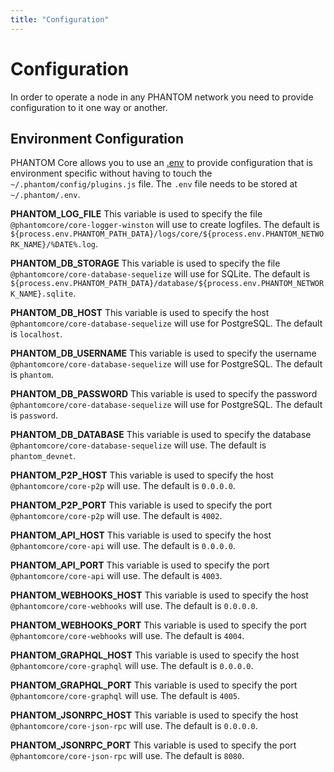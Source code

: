 ```yaml
---
title: "Configuration"
---
```


# Configuration

In order to operate a node in any PHANTOM network you need to provide configuration to it one way or another.

## Environment Configuration

PHANTOM Core allows you to use an [.env](https://github.com/bevry/envfile) to provide configuration that is environment specific without having to touch the `~/.phantom/config/plugins.js` file. The `.env` file needs to be stored at `~/.phantom/.env`.

**PHANTOM_LOG_FILE**
This variable is used to specify the file `@phantomcore/core-logger-winston` will use to create logfiles. The default is `${process.env.PHANTOM_PATH_DATA}/logs/core/${process.env.PHANTOM_NETWORK_NAME}/%DATE%.log`.

**PHANTOM_DB_STORAGE**
This variable is used to specify the file `@phantomcore/core-database-sequelize` will use for SQLite. The default is `${process.env.PHANTOM_PATH_DATA}/database/${process.env.PHANTOM_NETWORK_NAME}.sqlite`.

**PHANTOM_DB_HOST**
This variable is used to specify the host `@phantomcore/core-database-sequelize` will use for PostgreSQL. The default is `localhost`.

**PHANTOM_DB_USERNAME**
This variable is used to specify the username `@phantomcore/core-database-sequelize` will use for PostgreSQL. The default is `phantom`.

**PHANTOM_DB_PASSWORD**
This variable is used to specify the password `@phantomcore/core-database-sequelize` will use for PostgreSQL. The default is `password`.

**PHANTOM_DB_DATABASE**
This variable is used to specify the database `@phantomcore/core-database-sequelize` will use. The default is `phantom_devnet`.

**PHANTOM_P2P_HOST**
This variable is used to specify the host `@phantomcore/core-p2p` will use. The default is `0.0.0.0`.

**PHANTOM_P2P_PORT**
This variable is used to specify the port `@phantomcore/core-p2p` will use. The default is `4002`.

**PHANTOM_API_HOST**
This variable is used to specify the host `@phantomcore/core-api` will use. The default is `0.0.0.0`.

**PHANTOM_API_PORT**
This variable is used to specify the port `@phantomcore/core-api` will use. The default is `4003`.

**PHANTOM_WEBHOOKS_HOST**
This variable is used to specify the host `@phantomcore/core-webhooks` will use. The default is `0.0.0.0`.

**PHANTOM_WEBHOOKS_PORT**
This variable is used to specify the port `@phantomcore/core-webhooks` will use. The default is `4004`.

**PHANTOM_GRAPHQL_HOST**
This variable is used to specify the host `@phantomcore/core-graphql` will use. The default is `0.0.0.0`.

**PHANTOM_GRAPHQL_PORT**
This variable is used to specify the port `@phantomcore/core-graphql` will use. The default is `4005`.

**PHANTOM_JSONRPC_HOST**
This variable is used to specify the host `@phantomcore/core-json-rpc` will use. The default is `0.0.0.0`.

**PHANTOM_JSONRPC_PORT**
This variable is used to specify the port `@phantomcore/core-json-rpc` will use. The default is `8080`.
